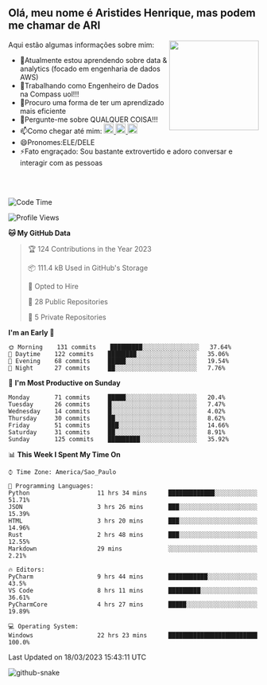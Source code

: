 ## Olá, meu nome é Aristides Henrique, mas podem me chamar de ARI

<div >
Aqui estão algumas informações sobre mim:<img align="right" height="180em" src="https://user-images.githubusercontent.com/97318481/177042589-45d62122-82a9-4a32-b3a7-87b322825b2f.png">
</div>

- 🌱Atualmente estou aprendendo sobre data & analytics (focado em engenharia de dados AWS)
- 👯Trabalhando como Engenheiro de Dados na Compass uol!!!
- 🤔Procuro uma forma de ter um aprendizado mais eficiente
- 💬Pergunte-me sobre QUALQUER COISA!!!
- 📫Como chegar até mim:
  <a href="https://www.instagram.com/aryhenry/" target="_blank">
  <img src="https://img.shields.io/badge/-Instagram-%23E4405F?style=for-the-badge&logo=instagram&logoColor=black" height="20px">
  </a>
  <a href="https://www.linkedin.com/in/aristides-henrique/" target="_blank">
  <img src="https://img.shields.io/badge/-LinkedIn-%230077B5?style=for-the-badge&logo=linkedin&logoColor=black" height="20px">
  </a> 
  <a href="mailto:arihenriqueuna@gmail.com">
  <img src="https://img.shields.io/badge/-Gmail-%23333?style=for-the-badge&logo=gmail&logoColor=white" height="20px">
  </a>
- 😄Pronomes:ELE/DELE
- ⚡Fato engraçado: Sou bastante extrovertido e adoro conversar e interagir com as pessoas
<br/>
<br/>


<!--START_SECTION:waka-->
![Code Time](http://img.shields.io/badge/Code%20Time-480%20hrs%2039%20mins-blue)

![Profile Views](http://img.shields.io/badge/Profile%20Views-525-blue)

**🐱 My GitHub Data** 

> 🏆 124 Contributions in the Year 2023
 > 
> 📦 111.4 kB Used in GitHub's Storage 
 > 
> 💼 Opted to Hire
 > 
> 📜 28 Public Repositories 
 > 
> 🔑 5 Private Repositories  
 > 
**I'm an Early 🐤** 

```text
🌞 Morning    131 commits    █████████░░░░░░░░░░░░░░░░   37.64% 
🌇 Daytime    122 commits    ████████░░░░░░░░░░░░░░░░░   35.06% 
🌃 Evening    68 commits     █████░░░░░░░░░░░░░░░░░░░░   19.54% 
🌙 Night      27 commits     ██░░░░░░░░░░░░░░░░░░░░░░░   7.76%

```
📅 **I'm Most Productive on Sunday** 

```text
Monday       71 commits     █████░░░░░░░░░░░░░░░░░░░░   20.4% 
Tuesday      26 commits     █░░░░░░░░░░░░░░░░░░░░░░░░   7.47% 
Wednesday    14 commits     █░░░░░░░░░░░░░░░░░░░░░░░░   4.02% 
Thursday     30 commits     ██░░░░░░░░░░░░░░░░░░░░░░░   8.62% 
Friday       51 commits     ███░░░░░░░░░░░░░░░░░░░░░░   14.66% 
Saturday     31 commits     ██░░░░░░░░░░░░░░░░░░░░░░░   8.91% 
Sunday       125 commits    █████████░░░░░░░░░░░░░░░░   35.92%

```


📊 **This Week I Spent My Time On** 

```text
⌚︎ Time Zone: America/Sao_Paulo

💬 Programming Languages: 
Python                   11 hrs 34 mins      █████████████░░░░░░░░░░░░   51.71% 
JSON                     3 hrs 26 mins       ███░░░░░░░░░░░░░░░░░░░░░░   15.39% 
HTML                     3 hrs 20 mins       ███░░░░░░░░░░░░░░░░░░░░░░   14.96% 
Rust                     2 hrs 48 mins       ███░░░░░░░░░░░░░░░░░░░░░░   12.55% 
Markdown                 29 mins             ░░░░░░░░░░░░░░░░░░░░░░░░░   2.21%

🔥 Editors: 
PyCharm                  9 hrs 44 mins       ███████████░░░░░░░░░░░░░░   43.5% 
VS Code                  8 hrs 11 mins       █████████░░░░░░░░░░░░░░░░   36.61% 
PyCharmCore              4 hrs 27 mins       █████░░░░░░░░░░░░░░░░░░░░   19.89%

💻 Operating System: 
Windows                  22 hrs 23 mins      █████████████████████████   100.0%

```


 Last Updated on 18/03/2023 15:43:11 UTC
<!--END_SECTION:waka-->

<img alt="github-snake" src="https://github.com/AriHenrique/AriHenrique/blob/output/github-contribution-grid-snake-dark.svg" />

